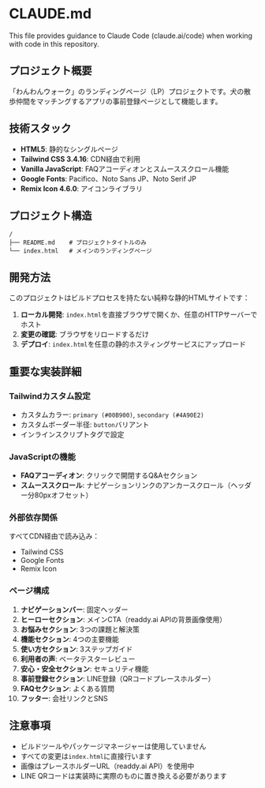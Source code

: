 # CLAUDE.md

This file provides guidance to Claude Code (claude.ai/code) when working with code in this repository.

## プロジェクト概要

「わんわんウォーク」のランディングページ（LP）プロジェクトです。犬の散歩仲間をマッチングするアプリの事前登録ページとして機能します。

## 技術スタック

- **HTML5**: 静的なシングルページ
- **Tailwind CSS 3.4.16**: CDN経由で利用
- **Vanilla JavaScript**: FAQアコーディオンとスムーススクロール機能
- **Google Fonts**: Pacifico、Noto Sans JP、Noto Serif JP
- **Remix Icon 4.6.0**: アイコンライブラリ

## プロジェクト構造

```
/
├── README.md    # プロジェクトタイトルのみ
└── index.html   # メインのランディングページ
```

## 開発方法

このプロジェクトはビルドプロセスを持たない純粋な静的HTMLサイトです：

1. **ローカル開発**: `index.html`を直接ブラウザで開くか、任意のHTTPサーバーでホスト
2. **変更の確認**: ブラウザをリロードするだけ
3. **デプロイ**: `index.html`を任意の静的ホスティングサービスにアップロード

## 重要な実装詳細

### Tailwindカスタム設定
- カスタムカラー: `primary (#00B900)`, `secondary (#4A90E2)`
- カスタムボーダー半径: `button`バリアント
- インラインスクリプトタグで設定

### JavaScriptの機能
- **FAQアコーディオン**: クリックで開閉するQ&Aセクション
- **スムーススクロール**: ナビゲーションリンクのアンカースクロール（ヘッダー分80pxオフセット）

### 外部依存関係
すべてCDN経由で読み込み：
- Tailwind CSS
- Google Fonts
- Remix Icon

### ページ構成
1. **ナビゲーションバー**: 固定ヘッダー
2. **ヒーローセクション**: メインCTA（readdy.ai APIの背景画像使用）
3. **お悩みセクション**: 3つの課題と解決策
4. **機能セクション**: 4つの主要機能
5. **使い方セクション**: 3ステップガイド
6. **利用者の声**: ベータテスターレビュー
7. **安心・安全セクション**: セキュリティ機能
8. **事前登録セクション**: LINE登録（QRコードプレースホルダー）
9. **FAQセクション**: よくある質問
10. **フッター**: 会社リンクとSNS

## 注意事項

- ビルドツールやパッケージマネージャーは使用していません
- すべての変更は`index.html`に直接行います
- 画像はプレースホルダーURL（readdy.ai API）を使用中
- LINE QRコードは実装時に実際のものに置き換える必要があります
